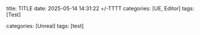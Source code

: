 title: TITLE 
date: 2025-05-14 14:31:22 +/-TTTT 
categories: [UE, Editor] 
tags: [Test] 

categories: [Unreal]
tags: [test]